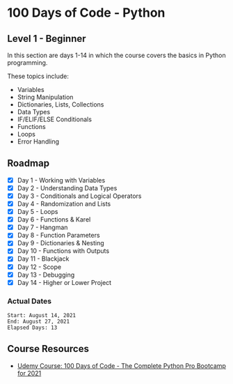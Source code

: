 # 100 Days of Code - Python

## Level 1 - Beginner

In this section are days 1-14 in which the course covers the basics in Python programming.

These topics include:

- Variables
- String Manipulation
- Dictionaries, Lists, Collections
- Data Types
- IF/ELIF/ELSE Conditionals
- Functions
- Loops
- Error Handling

## Roadmap

- [x] Day 1 - Working with Variables
- [x] Day 2 - Understanding Data Types
- [x] Day 3 - Conditionals and Logical Operators
- [x] Day 4 - Randomization and Lists
- [x] Day 5 - Loops
- [x] Day 6 - Functions & Karel
- [x] Day 7 - Hangman
- [x] Day 8 - Function Parameters
- [x] Day 9 - Dictionaries & Nesting
- [x] Day 10 - Functions with Outputs
- [x] Day 11 - Blackjack
- [x] Day 12 - Scope
- [x] Day 13 - Debugging
- [x] Day 14 - Higher or Lower Project

### Actual Dates

    Start: August 14, 2021
    End: August 27, 2021
    Elapsed Days: 13

## Course Resources

- [Udemy Course: 100 Days of Code - The Complete Python Pro Bootcamp for 2021](https://www.udemy.com/course/100-days-of-code/learn)
